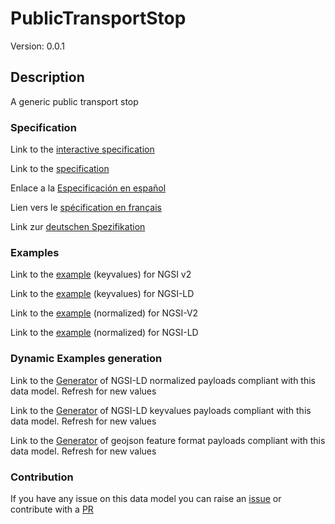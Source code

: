 # PublicTransportStop
Version: 0.0.1

## Description 

A generic public transport stop
### Specification

Link to the [interactive specification](https://swagger.lab.fiware.org/?url=https://raw.githubusercontent.com/smart-data-models/dataModel.UrbanMobility/master/PublicTransportStop/swagger.yaml)

Link to the [specification](https://github.com/smart-data-models/dataModel.UrbanMobility/blob/master/PublicTransportStop/doc/spec.md)

Enlace a la [Especificación en español](https://github.com/smart-data-models/dataModel.UrbanMobility/blob/master/PublicTransportStop/doc/spec_ES.md)

Lien vers le [spécification en français](https://github.com/smart-data-models/dataModel.UrbanMobility/blob/master/PublicTransportStop/doc/spec_FR.md)

Link zur [deutschen Spezifikation](https://github.com/smart-data-models/dataModel.UrbanMobility/blob/master/PublicTransportStop/doc/spec_DE.md)
### Examples

Link to the [example](https://github.com/smart-data-models/dataModel.UrbanMobility/blob/master/PublicTransportStop/examples/example.json) (keyvalues) for NGSI v2

Link to the [example](https://github.com/smart-data-models/dataModel.UrbanMobility/blob/master/PublicTransportStop/examples/example.jsonld) (keyvalues) for NGSI-LD

Link to the [example](https://github.com/smart-data-models/dataModel.UrbanMobility/blob/master/PublicTransportStop/examples/example-normalized.json) (normalized) for NGSI-V2

Link to the [example](https://github.com/smart-data-models/dataModel.UrbanMobility/blob/master/PublicTransportStop/examples/example-normalized.jsonld) (normalized) for NGSI-LD
### Dynamic Examples generation

Link to the [Generator](https://smartdatamodels.org/extra/ngsi-ld_generator.php?schemaUrl=https://raw.githubusercontent.com/smart-data-models/dataModel.UrbanMobility/master/PublicTransportStop/schema.json&email=info@smartdatamodels.org) of NGSI-LD normalized payloads compliant with this data model. Refresh for new values

Link to the [Generator](https://smartdatamodels.org/extra/ngsi-ld_generator_keyvalues.php?schemaUrl=https://raw.githubusercontent.com/smart-data-models/dataModel.UrbanMobility/master/PublicTransportStop/schema.json&email=info@smartdatamodels.org) of NGSI-LD keyvalues payloads compliant with this data model. Refresh for new values

Link to the [Generator](https://smartdatamodels.org/extra/geojson_features_generator_v1.0.php?schemaUrl=https://raw.githubusercontent.com/smart-data-models/dataModel.UrbanMobility/master/PublicTransportStop/schema.json&email=info@smartdatamodels.org) of geojson feature format payloads compliant with this data model. Refresh for new values
### Contribution

 If you have any issue on this data model you can raise an [issue](https://github.com/smart-data-models/dataModel.UrbanMobility/issues)  or contribute with a [PR](https://github.com/smart-data-models/dataModel.UrbanMobility/pulls)